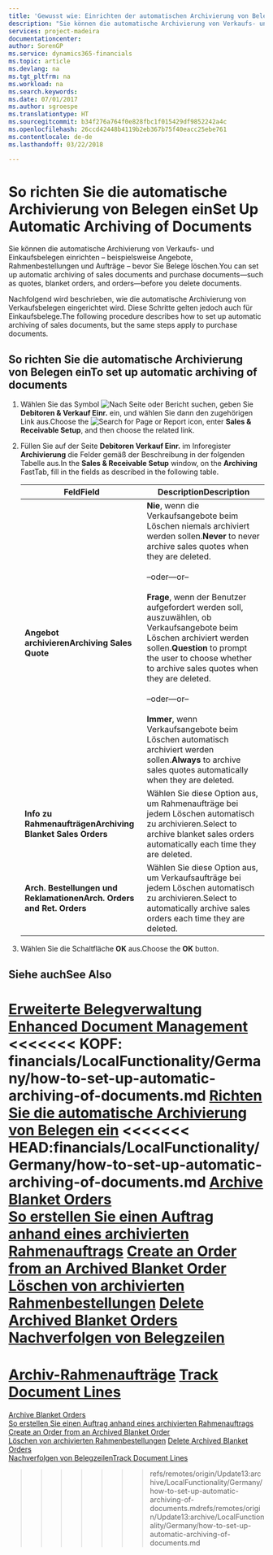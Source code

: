 ```yaml
---
title: 'Gewusst wie: Einrichten der automatischen Archivierung von Belegen'
description: "Sie können die automatische Archivierung von Verkaufs- und Einkaufsbelegen einrichten – beispielsweise Angebote, Rahmenbestellungen und Aufträge – bevor Sie Belege löschen."
services: project-madeira
documentationcenter: 
author: SorenGP
ms.service: dynamics365-financials
ms.topic: article
ms.devlang: na
ms.tgt_pltfrm: na
ms.workload: na
ms.search.keywords: 
ms.date: 07/01/2017
ms.author: sgroespe
ms.translationtype: HT
ms.sourcegitcommit: b34f276a764f0e828fbc1f015429df9852242a4c
ms.openlocfilehash: 26ccd42448b4119b2eb367b75f40eacc25ebe761
ms.contentlocale: de-de
ms.lasthandoff: 03/22/2018

---
```

# <a name="set-up-automatic-archiving-of-documents"></a><span data-ttu-id="7056b-103">So richten Sie die automatische Archivierung von Belegen ein</span><span class="sxs-lookup"><span data-stu-id="7056b-103">Set Up Automatic Archiving of Documents</span></span>
<span data-ttu-id="7056b-104">Sie können die automatische Archivierung von Verkaufs- und Einkaufsbelegen einrichten – beispielsweise Angebote, Rahmenbestellungen und Aufträge – bevor Sie Belege löschen.</span><span class="sxs-lookup"><span data-stu-id="7056b-104">You can set up automatic archiving of sales documents and purchase documents—such as quotes, blanket orders, and orders—before you delete documents.</span></span>  

<span data-ttu-id="7056b-105">Nachfolgend wird beschrieben, wie die automatische Archivierung von Verkaufsbelegen eingerichtet wird. Diese Schritte gelten jedoch auch für Einkaufsbelege.</span><span class="sxs-lookup"><span data-stu-id="7056b-105">The following procedure describes how to set up automatic archiving of sales documents, but the same steps apply to purchase documents.</span></span>  

## <a name="to-set-up-automatic-archiving-of-documents"></a><span data-ttu-id="7056b-106">So richten Sie die automatische Archivierung von Belegen ein</span><span class="sxs-lookup"><span data-stu-id="7056b-106">To set up automatic archiving of documents</span></span>  

1.  <span data-ttu-id="7056b-107">Wählen Sie das Symbol ![Nach Seite oder Bericht suchen](../../media/ui-search/search_small.png "Symbol „Nach Seite oder Bericht suchen”"), geben Sie **Debitoren & Verkauf Einr.** ein, und wählen Sie dann den zugehörigen Link aus.</span><span class="sxs-lookup"><span data-stu-id="7056b-107">Choose the ![Search for Page or Report](../../media/ui-search/search_small.png "Search for Page or Report icon") icon, enter **Sales & Receivable Setup**, and then choose the related link.</span></span>  
2.  <span data-ttu-id="7056b-108">Füllen Sie auf der Seite **Debitoren Verkauf Einr.** im Inforegister **Archivierung** die Felder gemäß der Beschreibung in der folgenden Tabelle aus.</span><span class="sxs-lookup"><span data-stu-id="7056b-108">In the **Sales & Receivable Setup** window, on the **Archiving** FastTab, fill in the fields as described in the following table.</span></span>  

    |<span data-ttu-id="7056b-109">Feld</span><span class="sxs-lookup"><span data-stu-id="7056b-109">Field</span></span>|<span data-ttu-id="7056b-110">Description</span><span class="sxs-lookup"><span data-stu-id="7056b-110">Description</span></span>|  
    |---------------------------------|---------------------------------------|  
    |<span data-ttu-id="7056b-111">**Angebot archivieren**</span><span class="sxs-lookup"><span data-stu-id="7056b-111">**Archiving Sales Quote**</span></span>|<span data-ttu-id="7056b-112">**Nie**, wenn die Verkaufsangebote beim Löschen niemals archiviert werden sollen.</span><span class="sxs-lookup"><span data-stu-id="7056b-112">**Never** to never archive sales quotes when they are deleted.</span></span><br /><br /> <span data-ttu-id="7056b-113">–oder–</span><span class="sxs-lookup"><span data-stu-id="7056b-113">–or–</span></span><br /><br /> <span data-ttu-id="7056b-114">**Frage**, wenn der Benutzer aufgefordert werden soll, auszuwählen, ob Verkaufsangebote beim Löschen archiviert werden sollen.</span><span class="sxs-lookup"><span data-stu-id="7056b-114">**Question** to prompt the user to choose whether to archive sales quotes when they are deleted.</span></span><br /><br /> <span data-ttu-id="7056b-115">–oder–</span><span class="sxs-lookup"><span data-stu-id="7056b-115">–or–</span></span><br /><br /> <span data-ttu-id="7056b-116">**Immer**, wenn Verkaufsangebote beim Löschen automatisch archiviert werden sollen.</span><span class="sxs-lookup"><span data-stu-id="7056b-116">**Always** to archive sales quotes automatically when they are deleted.</span></span>|  
    |<span data-ttu-id="7056b-117">**Info zu Rahmenaufträgen**</span><span class="sxs-lookup"><span data-stu-id="7056b-117">**Archiving Blanket Sales Orders**</span></span>|<span data-ttu-id="7056b-118">Wählen Sie diese Option aus, um Rahmenaufträge bei jedem Löschen automatisch zu archivieren.</span><span class="sxs-lookup"><span data-stu-id="7056b-118">Select to archive blanket sales orders automatically each time they are deleted.</span></span>|  
    |<span data-ttu-id="7056b-119">**Arch. Bestellungen und Reklamationen**</span><span class="sxs-lookup"><span data-stu-id="7056b-119">**Arch. Orders and Ret. Orders**</span></span>|<span data-ttu-id="7056b-120">Wählen Sie diese Option aus, um Verkaufsaufträge bei jedem Löschen automatisch zu archivieren.</span><span class="sxs-lookup"><span data-stu-id="7056b-120">Select to automatically archive sales orders each time they are deleted.</span></span>|  

3.  <span data-ttu-id="7056b-121">Wählen Sie die Schaltfläche **OK** aus.</span><span class="sxs-lookup"><span data-stu-id="7056b-121">Choose the **OK** button.</span></span>  

## <a name="see-also"></a><span data-ttu-id="7056b-122">Siehe auch</span><span class="sxs-lookup"><span data-stu-id="7056b-122">See Also</span></span>  
 <span data-ttu-id="7056b-123">[Erweiterte Belegverwaltung](enhanced-document-management.md) </span><span class="sxs-lookup"><span data-stu-id="7056b-123">[Enhanced Document Management](enhanced-document-management.md) </span></span>  
<span data-ttu-id="7056b-124"><<<<<<< KOPF: financials/LocalFunctionality/Germany/how-to-set-up-automatic-archiving-of-documents.md [Richten Sie die automatische Archivierung von Belegen ein](how-to-archive-blanket-orders.md) </span><span class="sxs-lookup"><span data-stu-id="7056b-124"><<<<<<< HEAD:financials/LocalFunctionality/Germany/how-to-set-up-automatic-archiving-of-documents.md [Archive Blanket Orders](how-to-archive-blanket-orders.md) </span></span>  
 <span data-ttu-id="7056b-125">[So erstellen Sie einen Auftrag anhand eines archivierten Rahmenauftrags](how-to-create-an-order-from-an-archived-blanket-order.md) </span><span class="sxs-lookup"><span data-stu-id="7056b-125">[Create an Order from an Archived Blanket Order](how-to-create-an-order-from-an-archived-blanket-order.md) </span></span>  
 <span data-ttu-id="7056b-126">[Löschen von archivierten Rahmenbestellungen](how-to-delete-archived-blanket-orders.md) </span><span class="sxs-lookup"><span data-stu-id="7056b-126">[Delete Archived Blanket Orders](how-to-delete-archived-blanket-orders.md) </span></span>  
 <span data-ttu-id="7056b-127">[Nachverfolgen von Belegzeilen](how-to-track-document-lines.md)
=======
 [Archiv-Rahmenaufträge](how-to-archive-blanket-orders.md) </span><span class="sxs-lookup"><span data-stu-id="7056b-127">[Track Document Lines](how-to-track-document-lines.md)
=======
 [Archive Blanket Orders](how-to-archive-blanket-orders.md) </span></span>  
 <span data-ttu-id="7056b-128">[So erstellen Sie einen Auftrag anhand eines archivierten Rahmenauftrags](how-to-create-an-order-from-an-archived-blanket-order.md) </span><span class="sxs-lookup"><span data-stu-id="7056b-128">[Create an Order from an Archived Blanket Order](how-to-create-an-order-from-an-archived-blanket-order.md) </span></span>  
 <span data-ttu-id="7056b-129">[Löschen von archivierten Rahmenbestellungen](how-to-delete-archived-blanket-orders.md) </span><span class="sxs-lookup"><span data-stu-id="7056b-129">[Delete Archived Blanket Orders](how-to-delete-archived-blanket-orders.md) </span></span>  
 [<span data-ttu-id="7056b-130">Nachverfolgen von Belegzeilen</span><span class="sxs-lookup"><span data-stu-id="7056b-130">Track Document Lines</span></span>](how-to-track-document-lines.md) 
>>>>>>> <span data-ttu-id="7056b-131">refs/remotes/origin/Update13:archive/LocalFunctionality/Germany/how-to-set-up-automatic-archiving-of-documents.md</span><span class="sxs-lookup"><span data-stu-id="7056b-131">refs/remotes/origin/Update13:archive/LocalFunctionality/Germany/how-to-set-up-automatic-archiving-of-documents.md</span></span>


